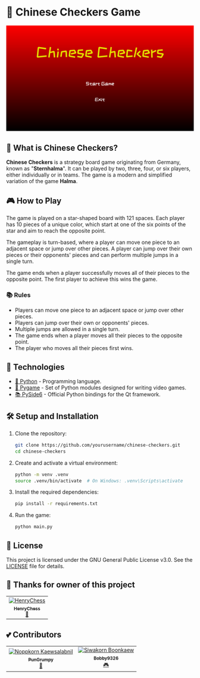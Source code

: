 # 🐉 Chinese Checkers Game

![Preview](./images/preview.png)

## 🤔 What is Chinese Checkers?

**Chinese Checkers** is a strategy board game originating from Germany, known as "**Sternhalma**". It can be played by two, three, four, or six players, either individually or in teams. The game is a modern and simplified variation of the game **Halma**.

## 🎮 How to Play

The game is played on a star-shaped board with 121 spaces. Each player has 10 pieces of a unique color, which start at one of the six points of the star and aim to reach the opposite point.

The gameplay is turn-based, where a player can move one piece to an adjacent space or jump over other pieces. A player can jump over their own pieces or their opponents' pieces and can perform multiple jumps in a single turn.

The game ends when a player successfully moves all of their pieces to the opposite point. The first player to achieve this wins the game.

### 📚 Rules

- Players can move one piece to an adjacent space or jump over other pieces.
- Players can jump over their own or opponents' pieces.
- Multiple jumps are allowed in a single turn.
- The game ends when a player moves all their pieces to the opposite point.
- The player who moves all their pieces first wins.

## 🚀 Technologies

- [🐍 Python](https://www.python.org/) - Programming language.
- [🎨 Pygame](https://pyga.me/) - Set of Python modules designed for writing video games.
- [📚 PySide6](https://doc.qt.io/qtforpython-6/) - Official Python bindings for the Qt framework.

## 🛠️ Setup and Installation

1. Clone the repository:
   ```bash
   git clone https://github.com/yourusername/chinese-checkers.git
   cd chinese-checkers
   ```
2. Create and activate a virtual environment:
   ```bash
   python -m venv .venv
   source .venv/bin/activate  # On Windows: .venv\Scripts\activate
   ```
3. Install the required dependencies:

   ```bash
   pip install -r requirements.txt
   ```

4. Run the game:
   ```bash
   python main.py
   ```

## 📝 License

This project is licensed under the GNU General Public License v3.0. See the [LICENSE](LICENSE) file for details.

## 💖 Thanks for owner of this project

<table>
  <tr>
    <td align="center">
      <a href="https://github.com/henrychess">
        <img src="https://avatars.githubusercontent.com/u/91649568?v=4" width="100px;" alt="HenryChess"/>
        <br />
        <sub><b>HenryChess</b></sub>
      </a>
      <br />
      <a title="Owner" href="https://github.com/henrychess/Chinese-Checkers">👑</a>
    </td>
  </tr>
</table>

## 💕 Contributors

<table>
  <tr>
    <td align="center">
      <a href="https://github.com/PunGrumpy">
        <img src="https://avatars.githubusercontent.com/u/108584943?v=4" width="100px;" alt="Noppkorn Kaewsalabnil"/>
        <br />
        <sub><b>PunGrumpy</b></sub>
      </a>
      <br />
      <a title="Algorithm Developer" href="https://github.com/PunGrumpy">🧠</a>
    </td>
    <td align="center">
      <a href="https://github.com/Bobby9326">
        <img src="https://avatars.githubusercontent.com/u/95424584?v=4" width="100px;" alt="Siwakorn Boonkaew"/>
        <br />
        <sub><b>Bobby9326</b></sub>
      </a>
      <br />
      <a title="Game Logic Developer" href="https://github.com/Bobby9326">🎮</a>
    </td>
  </tr>
</table>
